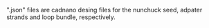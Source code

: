 ".json" files are cadnano desing files for the nunchuck seed, adpater strands and loop bundle, respectively.
